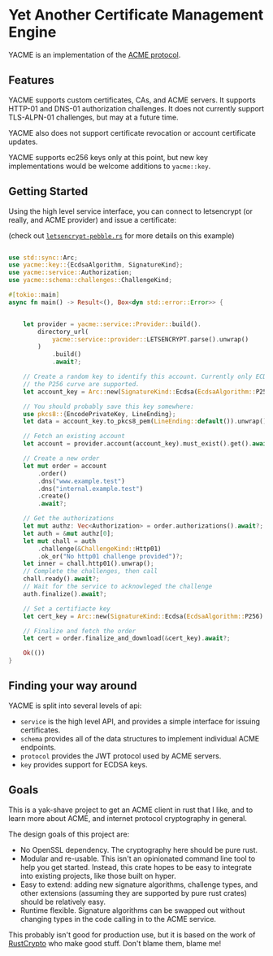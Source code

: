 # Yet Another Certificate Management Engine

YACME is an implementation of the [ACME protocol](https://tools.ietf.org/html/rfc8555).

## Features

YACME supports custom certificates, CAs, and ACME servers. It supports HTTP-01 and DNS-01 authorization challenges.
It does not currently support TLS-ALPN-01 challenges, but may at a future time.

YACME also does not support certificate revocation or account certificate updates.

YACME supports ec256 keys only at this point, but new key implementations would be welcome
additions to `yacme::key`.

## Getting Started

Using the high level service interface, you can connect to letsencrypt (or really, and ACME provider) and issue a certificate:

(check out [`letsencrypt-pebble.rs`](https://github.com/alexrudy/yacme/blob/main/yacme-service/examples/letsencrypt-pebble.rs) for more details on this example)

```rust no_run

use std::sync::Arc;
use yacme::key::{EcdsaAlgorithm, SignatureKind};
use yacme::service::Authorization;
use yacme::schema::challenges::ChallengeKind;

#[tokio::main]
async fn main() -> Result<(), Box<dyn std::error::Error>> {


    let provider = yacme::service::Provider::build().
        directory_url(
            yacme::service::provider::LETSENCRYPT.parse().unwrap()
        )
            .build()
            .await?;

    // Create a random key to identify this account. Currently only ECDSA keys using
    // the P256 curve are supported.
    let account_key = Arc::new(SignatureKind::Ecdsa(EcdsaAlgorithm::P256).random());

    // You should probably save this key somewhere:
    use pkcs8::{EncodePrivateKey, LineEnding};
    let data = account_key.to_pkcs8_pem(LineEnding::default()).unwrap();

    // Fetch an existing account
    let account = provider.account(account_key).must_exist().get().await?;

    // Create a new order
    let mut order = account
        .order()
        .dns("www.example.test")
        .dns("internal.example.test")
        .create()
        .await?;

    // Get the authorizations
    let mut authz: Vec<Authorization> = order.authorizations().await?;
    let auth = &mut authz[0];
    let mut chall = auth
        .challenge(&ChallengeKind::Http01)
        .ok_or("No http01 challenge provided")?;
    let inner = chall.http01().unwrap();
    // Complete the challenges, then call
    chall.ready().await?;
    // Wait for the service to acknowleged the challenge
    auth.finalize().await?;

    // Set a certifiacte key
    let cert_key = Arc::new(SignatureKind::Ecdsa(EcdsaAlgorithm::P256).random());

    // Finalize and fetch the order
    let cert = order.finalize_and_download(&cert_key).await?;

    Ok(())
}

```

## Finding your way around

YACME is split into several levels of api:

- `service` is the high level API, and provides a simple interface for issuing certificates.
- `schema` provides all of the data structures to implement individual ACME endpoints.
- `protocol` provides the JWT protocol used by ACME servers.
- `key` provides support for ECDSA keys.

## Goals

This is a yak-shave project to get an ACME client in rust that I like, and to learn more about ACME, and internet protocol cryptography in general.

The design goals of this project are:

- No OpenSSL dependency. The cryptography here should be pure rust.
- Modular and re-usable. This isn't an opinionated command line tool to help you get started. Instead, this crate hopes to be easy to integrate into existing projects, like those built on hyper.
- Easy to extend: adding new signature algorithms, challenge types, and other extensions (assuming they are supported by pure rust crates) should be relatively easy.
- Runtime flexible. Signature algorithms can be swapped out without changing types in the code calling in to the ACME service.

This probably isn't good for production use, but it is based on the work of [RustCrypto](https://github.com/RustCrypto) who make good stuff. Don't blame them, blame me!
